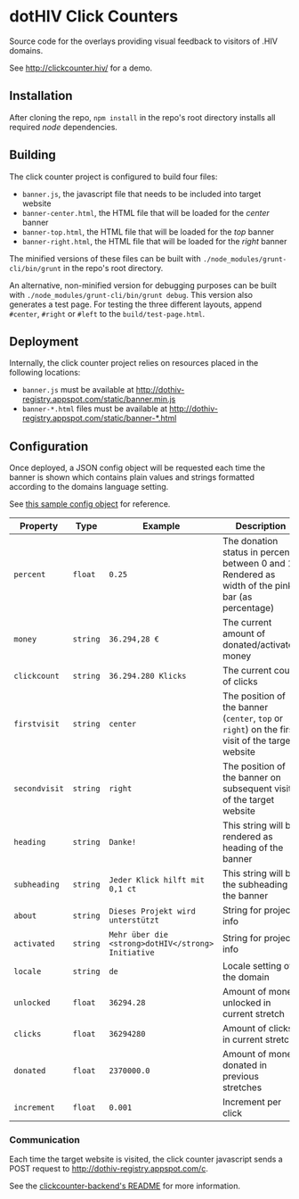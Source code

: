 # dotHIV Click Counters

Source code for the overlays providing visual feedback to visitors of .HIV domains.

See http://clickcounter.hiv/ for a demo.

## Installation

After cloning the repo, `npm install` in the repo's root directory installs all required *node* dependencies.

## Building

The click counter project is configured to build four files:
 - `banner.js`, the javascript file that needs to be included into target website
 - `banner-center.html`, the HTML file that will be loaded for the *center* banner
 - `banner-top.html`, the HTML file that will be loaded for the *top* banner
 - `banner-right.html`, the HTML file that will be loaded for the *right* banner

The minified versions of these files can be built with `./node_modules/grunt-cli/bin/grunt` in the repo's root directory.

An alternative, non-minified version for debugging purposes can be built with `./node_modules/grunt-cli/bin/grunt debug`. This version also generates a test page. For testing the three different layouts, append `#center`, `#right` or `#left` to the `build/test-page.html`.

## Deployment

Internally, the click counter project relies on resources placed in the following locations:
 - `banner.js` must be available at http://dothiv-registry.appspot.com/static/banner.min.js
 - `banner-*.html` files must be available at http://dothiv-registry.appspot.com/static/banner-*.html

## Configuration

Once deployed, a JSON config object will be requested each time the banner is shown which contains plain values and strings formatted according to the domains language setting.

See [this sample config object](src/demo.json) for reference.

<table>
<thead>
<tr>
<th>Property</th>
<th>Type</th>
<th>Example</th>
<th>Description</th>
</tr>
</thead>
<tbody>
<tr><td><code>percent</code></td><td><code>float</code></td><td><code>0.25</code></td><td>The donation status in percent between 0 and 1. Rendered as width of the pink bar (as percentage)</td></tr>
<tr><td><code>money</code></td><td><code>string</code></td><td><code>36.294,28 &euro;</code></td><td>The current amount of donated/activated money</td></tr>
<tr><td><code>clickcount</code></td><td><code>string</code></td><td><code>36.294.280 Klicks</code></td><td>The current count of clicks</td></tr>
<tr><td><code>firstvisit</code></td><td><code>string</code></td><td><code>center</code></td><td>The position of the banner (<code>center</code>, <code>top</code> or <code>right</code>) on the first visit of the target website</td></tr>
<tr><td><code>secondvisit</code></td><td><code>string</code></td><td><code>right</code></td><td>The position of the banner on subsequent visits of the target website</td></tr>
<tr><td><code>heading</code></td><td><code>string</code></td><td><code>Danke!</code></td><td>This string will be rendered as heading of the banner</td></tr>
<tr><td><code>subheading</code></td><td><code>string</code></td><td><code>Jeder Klick hilft mit 0,1 ct</code></td><td>This string will be the subheading of the banner</td></tr>
<tr><td><code>about</code></td><td><code>string</code></td><td><code>Dieses Projekt wird unterstützt</code></td><td>String for project info</td></tr>
<tr><td><code>activated</code></td><td><code>string</code></td><td><code>Mehr über die &lt;strong&gt;dotHIV&lt;/strong&gt; Initiative</code></td><td>String for project info</td></tr>
<tr><td><code>locale</code></td><td><code>string</code></td><td><code>de</code></td><td>Locale setting of the domain</td></tr>
<tr><td><code>unlocked</code></td><td><code>float</code></td><td><code>36294.28</code></td><td>Amount of money unlocked in current stretch</td></tr>
<tr><td><code>clicks</code></td><td><code>float</code></td><td><code>36294280</code></td><td>Amount of clicks in current stretch</td></tr>
<tr><td><code>donated</code></td><td><code>float</code></td><td><code>2370000.0</code></td><td>Amount of money donated in previous stretches</td></tr>
<tr><td><code>increment</code></td><td><code>float</code></td><td><code>0.001</code></td><td>Increment per click</td></tr>
</tbody>
</table>

### Communication

Each time the target website is visited, the click counter javascript sends a POST request to http://dothiv-registry.appspot.com/c.

See the [clickcounter-backend's README](https://github.com/dothiv/clickcounter-backend/blob/master/README.md ) for more information.
